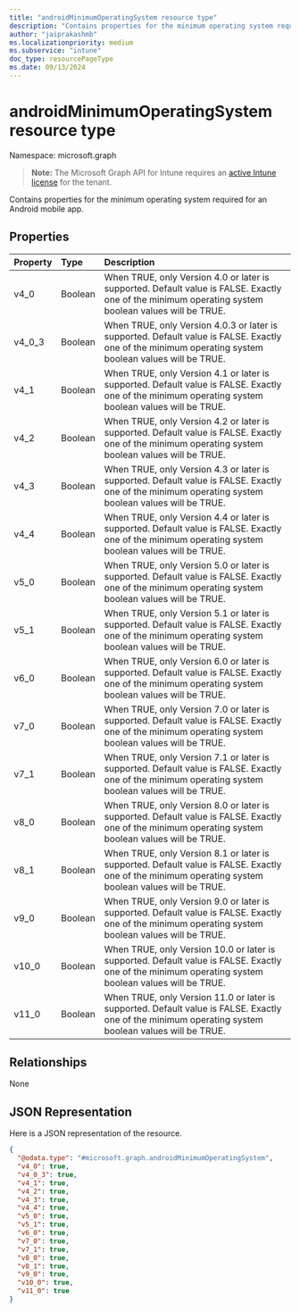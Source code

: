 ```yaml
---
title: "androidMinimumOperatingSystem resource type"
description: "Contains properties for the minimum operating system required for an Android mobile app."
author: "jaiprakashmb"
ms.localizationpriority: medium
ms.subservice: "intune"
doc_type: resourcePageType
ms.date: 09/13/2024
---
```


# androidMinimumOperatingSystem resource type

Namespace: microsoft.graph

> **Note:** The Microsoft Graph API for Intune requires an [active Intune license](https://go.microsoft.com/fwlink/?linkid=839381) for the tenant.

Contains properties for the minimum operating system required for an Android mobile app.

## Properties
|Property|Type|Description|
|:---|:---|:---|
|v4_0|Boolean|When TRUE, only Version 4.0 or later is supported. Default value is FALSE. Exactly one of the minimum operating system boolean values will be TRUE.|
|v4_0_3|Boolean|When TRUE, only Version 4.0.3 or later is supported. Default value is FALSE. Exactly one of the minimum operating system boolean values will be TRUE.|
|v4_1|Boolean|When TRUE, only Version 4.1 or later is supported. Default value is FALSE. Exactly one of the minimum operating system boolean values will be TRUE.|
|v4_2|Boolean|When TRUE, only Version 4.2 or later is supported. Default value is FALSE. Exactly one of the minimum operating system boolean values will be TRUE.|
|v4_3|Boolean|When TRUE, only Version 4.3 or later is supported. Default value is FALSE. Exactly one of the minimum operating system boolean values will be TRUE.|
|v4_4|Boolean|When TRUE, only Version 4.4 or later is supported. Default value is FALSE. Exactly one of the minimum operating system boolean values will be TRUE.|
|v5_0|Boolean|When TRUE, only Version 5.0 or later is supported. Default value is FALSE. Exactly one of the minimum operating system boolean values will be TRUE.|
|v5_1|Boolean|When TRUE, only Version 5.1 or later is supported. Default value is FALSE. Exactly one of the minimum operating system boolean values will be TRUE.|
|v6_0|Boolean|When TRUE, only Version 6.0 or later is supported. Default value is FALSE. Exactly one of the minimum operating system boolean values will be TRUE.|
|v7_0|Boolean|When TRUE, only Version 7.0 or later is supported. Default value is FALSE. Exactly one of the minimum operating system boolean values will be TRUE.|
|v7_1|Boolean|When TRUE, only Version 7.1 or later is supported. Default value is FALSE. Exactly one of the minimum operating system boolean values will be TRUE.|
|v8_0|Boolean|When TRUE, only Version 8.0 or later is supported. Default value is FALSE. Exactly one of the minimum operating system boolean values will be TRUE.|
|v8_1|Boolean|When TRUE, only Version 8.1 or later is supported. Default value is FALSE. Exactly one of the minimum operating system boolean values will be TRUE.|
|v9_0|Boolean|When TRUE, only Version 9.0 or later is supported. Default value is FALSE. Exactly one of the minimum operating system boolean values will be TRUE.|
|v10_0|Boolean|When TRUE, only Version 10.0 or later is supported. Default value is FALSE. Exactly one of the minimum operating system boolean values will be TRUE.|
|v11_0|Boolean|When TRUE, only Version 11.0 or later is supported. Default value is FALSE. Exactly one of the minimum operating system boolean values will be TRUE.|

## Relationships
None

## JSON Representation
Here is a JSON representation of the resource.
<!-- {
  "blockType": "resource",
  "@odata.type": "microsoft.graph.androidMinimumOperatingSystem"
}
-->
``` json
{
  "@odata.type": "#microsoft.graph.androidMinimumOperatingSystem",
  "v4_0": true,
  "v4_0_3": true,
  "v4_1": true,
  "v4_2": true,
  "v4_3": true,
  "v4_4": true,
  "v5_0": true,
  "v5_1": true,
  "v6_0": true,
  "v7_0": true,
  "v7_1": true,
  "v8_0": true,
  "v8_1": true,
  "v9_0": true,
  "v10_0": true,
  "v11_0": true
}
```
